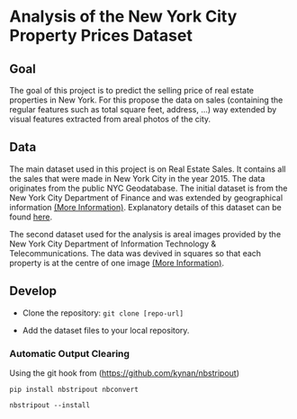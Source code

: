 # Analysis of  the New York City Property Prices Dataset

## Goal

The goal of this project is to predict the selling price of real estate properties in New York. For this propose the data on sales (containing the regular features such as total square feet, address, ...) way extended by visual features extracted from areal photos of the city. 

## Data

The main dataset used in this project is on Real Estate Sales. It contains all the sales that were made in New York City in the year 2015. The data originates from the public NYC Geodatabase. The initial dataset is from the New York City Department of Finance and was extended by geographical information [(More Information)](https://geo.nyu.edu/catalog/nyu-2451-34678). Explanatory details of this dataset can be found [here](https://www1.nyc.gov/assets/finance/downloads/pdf/07pdf/glossary_rsf071607.pdf).


The second dataset used for the analysis is areal images provided by the New York City Department of Information Technology \& Telecommunications. The data was devived in squares so that each property is at the centre of one image [(More Information)](http://gis.ny.gov/gateway/orthoprogram/ortho_options.htm).


## Develop

* Clone the repository: `git clone [repo-url]`

* Add the dataset files to your local repository.

### Automatic Output Clearing

Using the git hook from (https://github.com/kynan/nbstripout)

`pip install nbstripout nbconvert`

`nbstripout --install`
